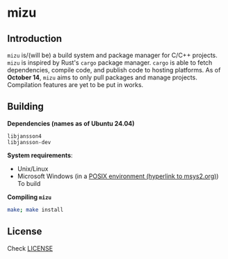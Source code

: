 # mizu

## Introduction
`mizu` is/(will be) a build system and package manager for C/C++ projects.
`mizu` is inspired by Rust's `cargo` package manager. `cargo` is able to fetch dependencies,
compile code, and publish code to hosting platforms.
As of **October 14**, `mizu` aims to only pull packages and manage projects. Compilation
features are yet to be put in works.


## Building
**Dependencies (names as of Ubuntu 24.04)**
```
libjansson4
libjansson-dev
```

**System requirements**:
- Unix/Linux
- Microsoft Windows (in a [POSIX environment (hyperlink to msys2.org)](https://www.msys2.org/)) To build

**Compiling `mizu`**
```bash
make; make install
```


## License
Check [LICENSE](LICENSE)
